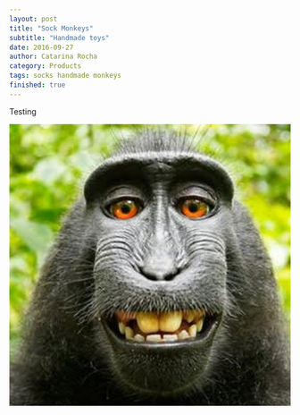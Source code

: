 ```yaml
---
layout: post
title: "Sock Monkeys"
subtitle: "Handmade toys"
date: 2016-09-27
author: Catarina Rocha
category: Products
tags: socks handmade monkeys
finished: true
---
```


Testing 

![monkeys](img/monkey.jpg)